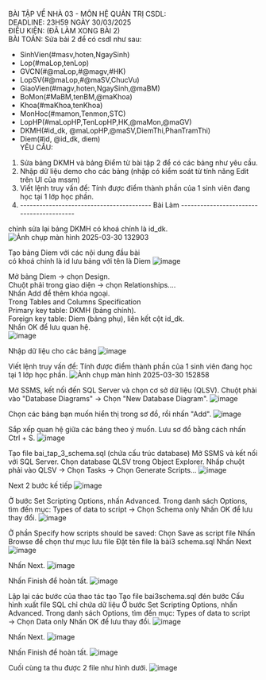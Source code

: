 BÀI TẬP VỀ NHÀ 03 - MÔN HỆ QUẢN TRỊ CSDL:  
DEADLINE: 23H59 NGÀY 30/03/2025  
ĐIỀU KIỆN: (ĐÃ LÀM XONG BÀI 2)  
BÀI TOÁN: Sửa bài 2 để có csdl như sau:  
  + SinhVien(#masv,hoten,NgaySinh)  
  + Lop(#maLop,tenLop)  
  + GVCN(#@maLop,#@magv,#HK)  
  + LopSV(#@maLop,#@maSV,ChucVu)  
  + GiaoVien(#magv,hoten,NgaySinh,@maBM)  
  + BoMon(#MaBM,tenBM,@maKhoa)  
  + Khoa(#maKhoa,tenKhoa)  
  + MonHoc(#mamon,Tenmon,STC)  
  + LopHP(#maLopHP,TenLopHP,HK,@maMon,@maGV)  
  + DKMH(#id_dk, @maLopHP,@maSV,DiemThi,PhanTramThi)  
  + Diem(#id, @id_dk, diem)  
YÊU CẦU:  
1. Sửa bảng DKMH và bảng Điểm từ bài tập 2 để có các bảng như yêu cầu.  
2. Nhập dữ liệu demo cho các bảng (nhập có kiểm soát từ tính năng Edit trên UI của mssm)  
3. Viết lệnh truy vấn để: Tính được điểm thành phần của 1 sinh viên đang học tại 1 lớp học phần.
4. 
   ----------------------------------------- Bài Làm -----------------------------------------
   
chỉnh sửa lại bảng DKMH có khoá chính là id_dk.
![Ảnh chụp màn hình 2025-03-30 132903](https://github.com/user-attachments/assets/cc7433fd-d69b-432c-b46d-f3ce4cd29f6d)

Tạo bảng Diem với các nội dung đầu bài  
có khoá chính là id
lưu bảng với tên là Diem 
![image](https://github.com/user-attachments/assets/389ce290-cab3-433f-804d-bb0da6cf26b3)

Mở bảng Diem → chọn Design.  
Chuột phải trong giao diện → chọn Relationships....  
Nhấn Add để thêm khóa ngoại.  
Trong Tables and Columns Specification  
Primary key table: DKMH (bảng chính).  
Foreign key table: Diem (bảng phụ), liên kết cột id_dk.  
Nhấn OK để lưu quan hệ.  
![image](https://github.com/user-attachments/assets/24a25609-5af3-4d62-80c2-8909d7af03af)

Nhập dữ liệu cho các bảng
![image](https://github.com/user-attachments/assets/07c2510f-35e0-4b2b-9354-8280643da70b)

Viết lệnh truy vấn để: Tính được điểm thành phần của 1 sinh viên đang học tại 1 lớp học phần.
![Ảnh chụp màn hình 2025-03-30 152858](https://github.com/user-attachments/assets/ebc752e0-e7ed-4ff8-bd2d-f3ce49e98d3f)

Mở SSMS, kết nối đến SQL Server và chọn cơ sở dữ liệu (QLSV).
Chuột phải vào "Database Diagrams" → Chọn "New Database Diagram".
![image](https://github.com/user-attachments/assets/4c55d3c1-61fc-43db-b80f-3af6f44f217c)

Chọn các bảng bạn muốn hiển thị trong sơ đồ, rồi nhấn "Add".
![image](https://github.com/user-attachments/assets/85323826-7d2f-437d-82aa-b006d2995de3)

Sắp xếp quan hệ giữa các bảng theo ý muốn.
Lưu sơ đồ bằng cách nhấn Ctrl + S.
![image](https://github.com/user-attachments/assets/87fa56f4-f819-4d7a-9f68-965242b8b6f8)

Tạo file bai_tap_3_schema.sql (chứa cấu trúc database)
Mở SSMS và kết nối với SQL Server.
Chọn database QLSV trong Object Explorer.
Nhấp chuột phải vào QLSV → Chọn Tasks → Chọn Generate Scripts...
![image](https://github.com/user-attachments/assets/22522d3b-1aee-4b3b-a011-fa4eb50fb043)

Next 2 bước kế tiếp
![image](https://github.com/user-attachments/assets/70d96db3-e4d6-4eaa-9cb1-f1bf3a001583)

Ở bước Set Scripting Options, nhấn Advanced.
Trong danh sách Options, tìm đến mục:
Types of data to script → Chọn Schema only
Nhấn OK để lưu thay đổi.
![image](https://github.com/user-attachments/assets/60e7968a-f30e-46f9-a740-2ccfc79db839)

Ở phần Specify how scripts should be saved:
Chọn Save as script file
Nhấn Browse để chọn thư mục lưu file
Đặt tên file là bài3 schema.sql
Nhấn Next 
![image](https://github.com/user-attachments/assets/d03a994d-6741-48e6-a210-4ff574e944aa)

Nhấn Next.
![image](https://github.com/user-attachments/assets/2b40e979-c26c-4639-93e2-a27d4aaacecb)

Nhấn Finish để hoàn tất.
![image](https://github.com/user-attachments/assets/a553b5fe-83c3-4cd6-bdf5-47f533e178b9)

Lập lại các bước của thao tác tạo Tạo file bai3schema.sql 
đén bước Cấu hình xuất file SQL chỉ chứa dữ liệu Ở bước Set Scripting Options, nhấn Advanced.
Trong danh sách Options, tìm đến mục:
Types of data to script → Chọn Data only
Nhấn OK để lưu thay đổi.
![image](https://github.com/user-attachments/assets/a8ec8048-471c-474e-af7c-cebcfeea107c)

Nhấn Next.
![image](https://github.com/user-attachments/assets/dda76e65-2a61-4615-8bd1-2f9b410d6eee)

Nhấn Finish để hoàn tất.
![image](https://github.com/user-attachments/assets/861d0035-4e04-4c51-a58e-965abcbb7e83)

Cuối cùng ta thu được 2 file như hình dưới.
![image](https://github.com/user-attachments/assets/cf537704-64e4-45bd-b168-ff567b3b75db)

















   
